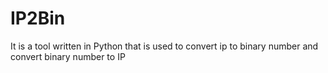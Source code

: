 # IP2Bin

It is a tool written in Python that is used to convert ip to binary number and convert binary number to IP

